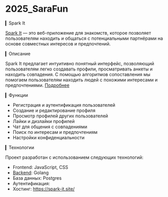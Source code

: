# 2025_SaraFun


▎Spark It

[Spark It](https://spark-it.site/) — это веб-приложение для знакомств, 
которое позволяет пользователям находить и 
общаться с потенциальными партнёрами на основе 
совместных интересов и предпочтений.

▎Описание

Spark It предлагает интуитивно понятный интерфейс, 
позволяющий пользователям легко создавать профили, 
просматривать анкеты и находить совпадения. 
С помощью алгоритмов сопоставления мы помогаем 
пользователям находить людей с похожими интересами 
и предпочтениями.
[Подробнее](https://docs.google.com/document/d/1r6yzghalNC-jOLBCDkWPNFiBjrB0JdtCYizYOaxoYao)

▎Функции

- Регистрация и аутентификация пользователей
- Создание и редактирование профиля
- Просмотр профилей других пользователей
- Лайки и дизлайки профилей
- Чат для общения с совпадениями
- Поиск по интересам и предпочтениям
- Настройки конфиденциальности

▎Технологии

Проект разработан с использованием следующих технологий:

- Frontend: JavaScript, CSS
- [Backend](https://github.com/go-park-mail-ru/2024_2_SaraFun): Golang
- База данных: Postgres
- Аутентификация: 
- Хостинг: https://spark-it.site/
